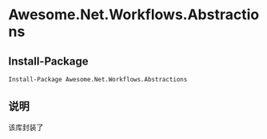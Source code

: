 # Awesome.Net.Workflows.Abstractions

## Install-Package

```pm
Install-Package Awesome.Net.Workflows.Abstractions
```

## 说明

该库封装了
